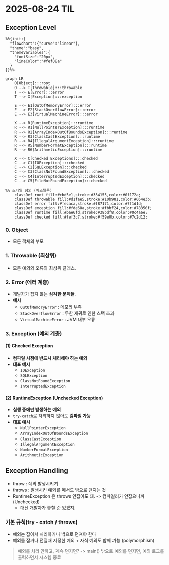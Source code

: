 # 2025-08-24 TIL

## Exception Level
```mermaid
%%{init:{
  "flowchart":{"curve":"linear"},
  "theme":"base",
  "themeVariables":{
    "fontSize":"20px",
    "lineColor":"#fef08a"
  }
}}%%

graph LR
    O[Object]:::root
    O --> T[Throwable]:::throwable
    T --> E[Error]:::error
    T --> X[Exception]:::exception

    E --> E1[OutOfMemoryError]:::error
    E --> E2[StackOverflowError]:::error
    E --> E3[VirtualMachineError]:::error

    X --> R[RuntimeException]:::runtime
    R --> R1[NullPointerException]:::runtime
    R --> R2[ArrayIndexOutOfBoundsException]:::runtime
    R --> R3[ClassCastException]:::runtime
    R --> R4[IllegalArgumentException]:::runtime
    R --> R5[NumberFormatException]:::runtime
    R --> R6[ArithmeticException]:::runtime

    X --> C[Checked Exceptions]:::checked
    C --> C1[IOException]:::checked
    C --> C2[SQLException]:::checked
    C --> C3[ClassNotFoundException]:::checked
    C --> C4[InterruptedException]:::checked
    C --> C5[FileNotFoundException]:::checked

%% 스타일 정의 (파스텔톤)
    classDef root fill:#cbd5e1,stroke:#334155,color:#0f172a;
    classDef throwable fill:#d1fae5,stroke:#10b981,color:#064e3b;
    classDef error fill:#fecaca,stroke:#f87171,color:#7f1d1d;
    classDef exception fill:#fde68a,stroke:#fbbf24,color:#78350f;
    classDef runtime fill:#bae6fd,stroke:#38bdf8,color:#0c4a6e;
    classDef checked fill:#fef3c7,stroke:#f59e0b,color:#7c2d12;
```
### 0. Object 
- 모든 객체의 부모 

### 1. **Throwable (최상위)**
- 모든 예외와 오류의 최상위 클래스.

### 2. **Error (에러 계층)**
- 개발자가 잡지 않는 **심각한 문제들**.
- **예시**
  - `OutOfMemoryError` : 메모리 부족
  - `StackOverflowError` : 무한 재귀로 인한 스택 초과
  - `VirtualMachineError` : JVM 내부 오류

### 3. **Exception (예외 계층)**

#### (1) Checked Exception
- **컴파일 시점에 반드시 처리해야 하는 예외**
- **대표 예시**
  - `IOException`
  - `SQLException`
  - `ClassNotFoundException`
  - `InterruptedException`

#### (2) RuntimeException (Unchecked Exception)
- **실행 중에만 발생하는 예외**
- `try-catch`로 처리하지 않아도 **컴파일 가능**
- **대표 예시**
  - `NullPointerException`
  - `ArrayIndexOutOfBoundsException`
  - `ClassCastException`
  - `IllegalArgumentException`
  - `NumberFormatException`
  - `ArithmeticException`

## Exception Handling
- throw : 예외 발생시키기
- throws : 발생시킨 예외를 메서드 밖으로 던지는 것
- RuntimeException 은 throws 안잡아도 돼. -> 컴파일러가 안잡으니까(Unchecked)
  - 대신 개발자가 놓칠 순 있겠지.

### 기본 규칙(try - catch / throws)
- 예외는 잡아서 처리하거나 밖으로 던져야 한다
- 예외를 잡거나 던질때 지정한 예외 + 자식 예외도 함께 가능 (polymorphism)
> 예외를 처리 안하고, 계속 던지면? -> main() 밖으로 예외를 던지면, 예외 로그를 출력하면서 시스템 종료



